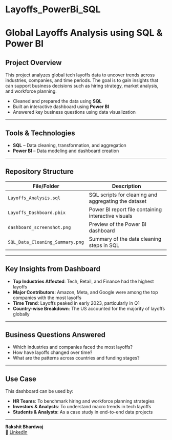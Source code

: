 # Layoffs_PowerBi_SQL

# Global Layoffs Analysis using SQL & Power BI

## Project Overview
This project analyzes global tech layoffs data to uncover trends across industries, companies, and time periods. The goal is to gain insights that can support business decisions such as hiring strategy, market analysis, and workforce planning.

- Cleaned and prepared the data using **SQL**
- Built an interactive dashboard using **Power BI**
- Answered key business questions using data visualization

---

##  Tools & Technologies
- **SQL** – Data cleaning, transformation, and aggregation  
- **Power BI** – Data modeling and dashboard creation

---

##  Repository Structure

| File/Folder | Description |
|-------------|-------------|
| `Layoffs_Analysis.sql` | SQL scripts for cleaning and aggregating the dataset |
| `Layoffs_Dashboard.pbix` | Power BI report file containing interactive visuals |
| `dashboard_screenshot.png` | Preview of the Power BI dashboard |
| `SQL_Data_Cleaning_Summary.png` | Summary of the data cleaning steps in SQL |

---

##  Key Insights from Dashboard

- **Top Industries Affected**: Tech, Retail, and Finance had the highest layoffs
- **Major Contributors**: Amazon, Meta, and Google were among the top companies with the most layoffs
- **Time Trend**: Layoffs peaked in early 2023, particularly in Q1
- **Country-wise Breakdown**: The US accounted for the majority of layoffs globally

---

##  Business Questions Answered

- Which industries and companies faced the most layoffs?
- How have layoffs changed over time?
- What are the patterns across countries and funding stages?

---


##  Use Case
This dashboard can be used by:
- **HR Teams**: To benchmark hiring and workforce planning strategies
- **Investors & Analysts**: To understand macro trends in tech layoffs
- **Students & Analysts**: As a case study in end-to-end data projects

---

**Rakshit Bhardwaj**  
🔗 [LinkedIn](www.linkedin.com/in/rakshitbhardwaj11) 
